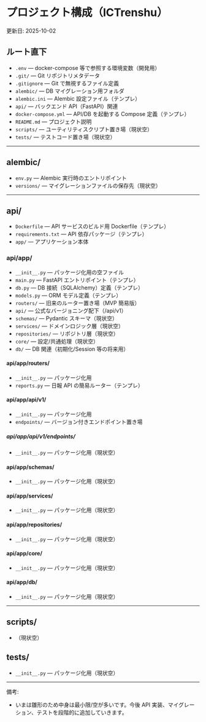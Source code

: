 # プロジェクト構成（ICTrenshu）

更新日: 2025-10-02

## ルート直下
- `.env` — docker-compose 等で参照する環境変数（開発用）
- `.git/` — Git リポジトリメタデータ
- `.gitignore` — Git で無視するファイル定義
- `alembic/` — DB マイグレーション用フォルダ
- `alembic.ini` — Alembic 設定ファイル（テンプレ）
- `api/` — バックエンド API（FastAPI）関連
- `docker-compose.yml` — API/DB を起動する Compose 定義（テンプレ）
- `README.md` — プロジェクト説明
- `scripts/` — ユーティリティスクリプト置き場（現状空）
- `tests/` — テストコード置き場（現状空）

---

## alembic/
- `env.py` — Alembic 実行時のエントリポイント
- `versions/` — マイグレーションファイルの保存先（現状空）

---

## api/
- `Dockerfile` — API サービスのビルド用 Dockerfile（テンプレ）
- `requirements.txt` — API 依存パッケージ（テンプレ）
- `app/` — アプリケーション本体

### api/app/
- `__init__.py` — パッケージ化用の空ファイル
- `main.py` — FastAPI エントリポイント（テンプレ）
- `db.py` — DB 接続（SQLAlchemy）定義（テンプレ）
- `models.py` — ORM モデル定義（テンプレ）
- `routers/` — 旧来のルーター置き場（MVP 簡易版）
- `api/` — 公式なバージョニング配下（/api/v1）
- `schemas/` — Pydantic スキーマ（現状空）
- `services/` — ドメインロジック層（現状空）
- `repositories/` — リポジトリ層（現状空）
- `core/` — 設定/共通処理（現状空）
- `db/` — DB 関連（初期化/Session 等の将来用）

#### api/app/routers/
- `__init__.py` — パッケージ化用
- `reports.py` — 日報 API の簡易ルーター（テンプレ）

#### api/app/api/v1/
- `__init__.py` — パッケージ化用
- `endpoints/` — バージョン付きエンドポイント置き場

##### api/app/api/v1/endpoints/
- `__init__.py` — パッケージ化用（現状空）

#### api/app/schemas/
- `__init__.py` — パッケージ化用（現状空）

#### api/app/services/
- `__init__.py` — パッケージ化用（現状空）

#### api/app/repositories/
- `__init__.py` — パッケージ化用（現状空）

#### api/app/core/
- `__init__.py` — パッケージ化用（現状空）

#### api/app/db/
- `__init__.py` — パッケージ化用（現状空）

---

## scripts/
- （現状空）

## tests/
- `__init__.py` — パッケージ化用（現状空）

---

備考:
- いまは雛形のため中身は最小限/空が多いです。今後 API 実装、マイグレーション、テストを段階的に追加していきます。
